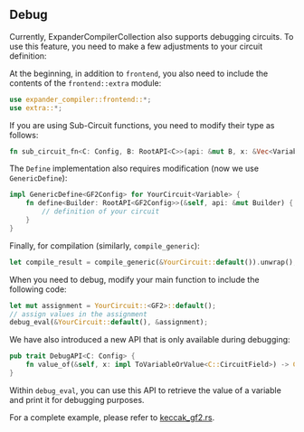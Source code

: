 ## Debug

Currently, ExpanderCompilerCollection also supports debugging circuits. To use this feature, you need to make a few adjustments to your circuit definition:

At the beginning, in addition to `frontend`, you also need to include the contents of the `frontend::extra` module:
```rust
use expander_compiler::frontend::*;
use extra::*;
```

If you are using Sub-Circuit functions, you need to modify their type as follows:
```rust
fn sub_circuit_fn<C: Config, B: RootAPI<C>>(api: &mut B, x: &Vec<Variable>) -> Vec<Variable>
```

The `Define` implementation also requires modification (now we use `GenericDefine`):
```rust
impl GenericDefine<GF2Config> for YourCircuit<Variable> {
    fn define<Builder: RootAPI<GF2Config>>(&self, api: &mut Builder) {
        // definition of your circuit
    }
}
```

Finally, for compilation (similarly, `compile_generic`):
```rust
let compile_result = compile_generic(&YourCircuit::default()).unwrap();
```

When you need to debug, modify your main function to include the following code:
```rust
let mut assignment = YourCircuit::<GF2>::default();
// assign values in the assignment
debug_eval(&YourCircuit::default(), &assignment);
```

We have also introduced a new API that is only available during debugging:
```rust
pub trait DebugAPI<C: Config> {
    fn value_of(&self, x: impl ToVariableOrValue<C::CircuitField>) -> C::CircuitField;
}
```

Within `debug_eval`, you can use this API to retrieve the value of a variable and print it for debugging purposes.

For a complete example, please refer to [keccak_gf2.rs](https://github.com/PolyhedraZK/ExpanderCompilerCollection/blob/master/expander_compiler/tests/keccak_gf2.rs).